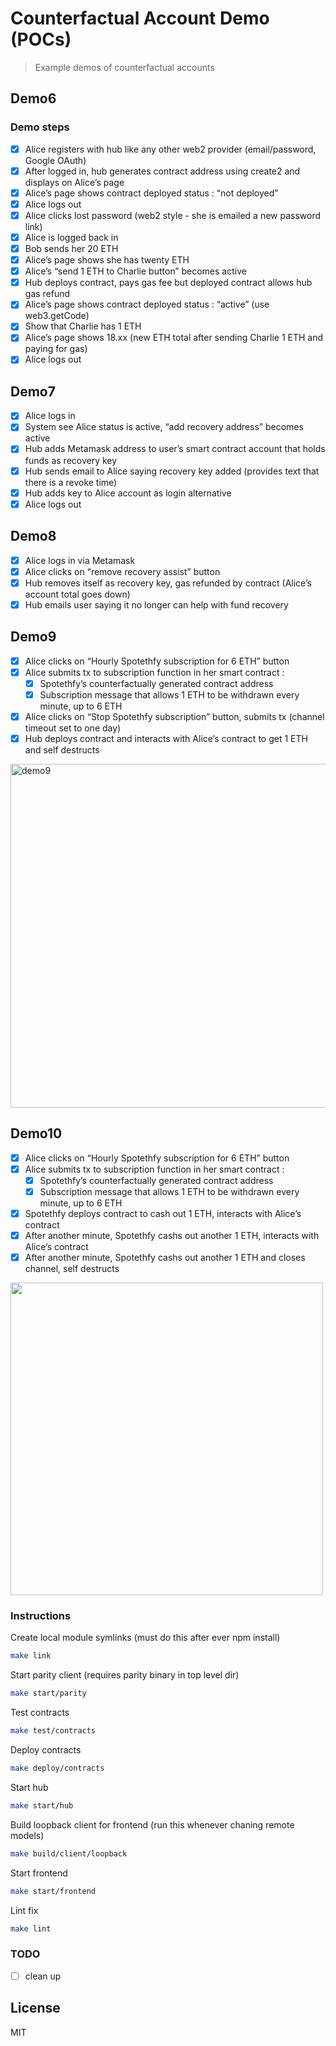# Counterfactual Account Demo (POCs)

> Example demos of counterfactual accounts

## Demo6

### Demo steps

- [x] Alice registers with hub like any other web2 provider (email/password, Google OAuth)
- [x] After logged in, hub generates contract address using create2 and displays on Alice’s page
- [x] Alice’s page shows contract deployed status : “not deployed”
- [x] Alice logs out
- [x] Alice clicks lost password (web2 style - she is emailed a new password link)
- [x] Alice is logged back in
- [x] Bob sends her 20 ETH
- [x] Alice’s page shows she has twenty ETH
- [x] Alice’s “send 1 ETH to Charlie button” becomes active
- [x] Hub deploys contract, pays gas fee but deployed contract allows hub gas refund
- [x] Alice’s page shows contract deployed status : “active” (use web3.getCode)
- [x] Show that Charlie has 1 ETH
- [x] Alice’s page shows 18.xx (new ETH total after sending Charlie 1 ETH and paying for gas)
- [x] Alice logs out

## Demo7

- [x] Alice logs in
- [x] System see Alice status is active, “add recovery address” becomes active
- [x] Hub adds Metamask address to user’s smart contract account that holds funds as recovery key
- [x] Hub sends email to Alice saying recovery key added (provides text that there is a revoke time)
- [x] Hub adds key to Alice account as login alternative
- [x] Alice logs out

## Demo8

- [x] Alice logs in via Metamask
- [x] Alice clicks on “remove recovery assist” button
- [x] Hub removes itself as recovery key, gas refunded by contract (Alice’s account total goes down)
- [x] Hub emails user saying it no longer can help with fund recovery

## Demo9

- [x] Alice clicks on “Hourly Spotethfy subscription for 6 ETH” button
- [x] Alice submits tx to subscription function in her smart contract :
  - [x] Spotethfy’s counterfactually generated contract address
  - [x] Subscription message that allows 1 ETH to be withdrawn every minute, up to 6 ETH
- [x] Alice clicks on “Stop Spotethfy subscription” button, submits tx (channel timeout set to one day)
- [x] Hub deploys contract and interacts with Alice’s contract to get 1 ETH and self destructs

<img width="550" alt="demo9" src="https://user-images.githubusercontent.com/168240/48972337-feb63e00-efdc-11e8-8048-e9ee36d484bf.png" />

## Demo10

- [x] Alice clicks on “Hourly Spotethfy subscription for 6 ETH” button
- [x] Alice submits tx to subscription function in her smart contract :
  - [x] Spotethfy’s counterfactually generated contract address
  - [x] Subscription message that allows 1 ETH to be withdrawn every minute, up to 6 ETH
- [x] Spotethfy deploys contract to cash out 1 ETH, interacts with Alice’s contract
- [x] After another minute, Spotethfy cashs out another 1 ETH, interacts with Alice’s contract
- [x] After another minute, Spotethfy cashs out another 1 ETH and closes channel, self destructs

<img width="500" alt="" src="https://user-images.githubusercontent.com/168240/48977501-390cf300-f050-11e8-9039-3c4b6d61df8c.png">

### Instructions

Create local module symlinks (must do this after ever npm install)

```bash
make link
```

Start parity client (requires parity binary in top level dir)

```bash
make start/parity
```

Test contracts

```bash
make test/contracts
```

Deploy contracts

```bash
make deploy/contracts
```

Start hub

```bash
make start/hub
```

Build loopback client for frontend (run this whenever chaning remote models)

```bash
make build/client/loopback
```

Start frontend

```bash
make start/frontend
```

Lint fix

```bash
make lint
```

### TODO

- [ ] clean up

## License

MIT
